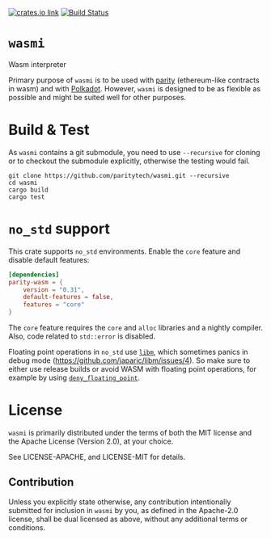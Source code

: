 [![crates.io link](https://img.shields.io/crates/v/wasmi.svg)](https://crates.io/crates/wasmi)
[![Build Status](https://travis-ci.org/paritytech/wasmi.svg?branch=master)](https://travis-ci.org/paritytech/wasmi)

# `wasmi`

Wasm interpreter

Primary purpose of `wasmi` is to be used with [parity](https://github.com/paritytech/parity) (ethereum-like contracts in wasm) and with [Polkadot](https://github.com/paritytech/polkadot). However, `wasmi` is designed to be as flexible as possible and might be suited well for other purposes.

# Build & Test

As `wasmi` contains a git submodule, you need to use `--recursive` for cloning or to checkout the submodule explicitly, otherwise the testing would fail.

```
git clone https://github.com/paritytech/wasmi.git --recursive
cd wasmi
cargo build
cargo test
```

# `no_std` support

This crate supports `no_std` environments.
Enable the `core` feature and disable default features:
```toml
[dependencies]
parity-wasm = {
	version = "0.31",
	default-features = false,
	features = "core"
}
```

The `core` feature requires the `core` and `alloc` libraries and a nightly compiler.
Also, code related to `std::error` is disabled.

Floating point operations in `no_std` use [`libm`](https://crates.io/crates/libm), which sometimes panics in debug mode (https://github.com/japaric/libm/issues/4).
So make sure to either use release builds or avoid WASM with floating point operations, for example by using [`deny_floating_point`](https://docs.rs/wasmi/0.4.0/wasmi/struct.Module.html#method.deny_floating_point).

# License

`wasmi` is primarily distributed under the terms of both the MIT
license and the Apache License (Version 2.0), at your choice.

See LICENSE-APACHE, and LICENSE-MIT for details.

## Contribution

Unless you explicitly state otherwise, any contribution intentionally submitted
for inclusion in `wasmi` by you, as defined in the Apache-2.0 license, shall be
dual licensed as above, without any additional terms or conditions.
